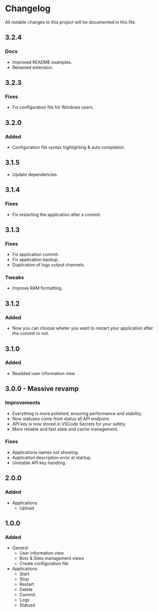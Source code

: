 # Changelog

All notable changes to this project will be documented in this file.

## 3.2.4

### Docs

- Improved README examples.
- Renamed extension.

## 3.2.3

### Fixes

- Fix configuration file for Windows users.

## 3.2.0

### Added

- Configuration file syntax highlighting & auto completion.

## 3.1.5

- Update dependencies.

## 3.1.4

### Fixes

- Fix restarting the application after a commit.

## 3.1.3

### Fixes

- Fix application commit.
- Fix application backup.
- Duplication of logs output channels.

### Tweaks

- Improve RAM formatting.

## 3.1.2

### Added

- Now you can choose wheter you want to restart your application after the commit or not.

## 3.1.0

### Added

- Readded user information view

## 3.0.0 - Massive revamp

### Improvements

- Everything is more polished, ensuring performance and stability.
- Now statuses come from status all API endpoint.
- API key is now stored in VSCode Secrets for your safety.
- More reliable and fast state and cache management.

### Fixes

- Applications names not showing.
- Application description error at startup.
- Unstable API key handling.

## 2.0.0

### Added

- Applications
  - Upload

## 1.0.0

### Added

- General
  - User information view
  - Bots & Sites management views
  - Create configuration file
- Applications
  - Start
  - Stop
  - Restart
  - Delete
  - Commit
  - Logs
  - Statusd
